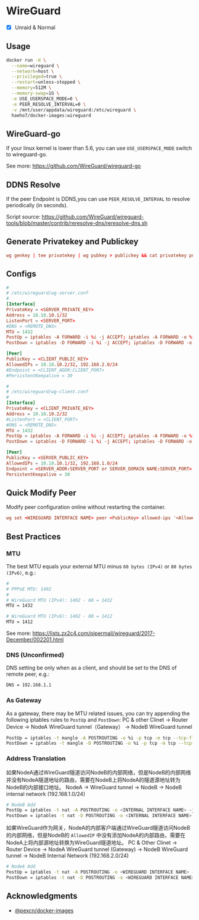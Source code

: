 # WireGuard

- [x] Unraid & Normal

## Usage

```sh
docker run -d \
  --name=wireguard \
  --network=host \
  --privileged=true \
  --restart=unless-stopped \
  --memory=512M \
  --memory-swap=1G \
  -e USE_USERSPACE_MODE=0 \
  -e PEER_RESOLVE_INTERVAL=0 \
  -v /mnt/user/appdata/wireguard:/etc/wireguard \
  haeho7/docker-images:wireguard
```

## WireGuard-go

If your linux kernel is lower than 5.6, you can use `USE_USERSPACE_MODE`  switch to wireguard-go.

See more: <https://github.com/WireGuard/wireguard-go>

## DDNS Resolve

If the peer Endpoint is DDNS,you can use `PEER_RESOLVE_INTERVAL` to resolve periodically (in seconds).

Script source: <https://github.com/WireGuard/wireguard-tools/blob/master/contrib/reresolve-dns/reresolve-dns.sh>

## Generate Privatekey and Publickey

```conf
wg genkey | tee privatekey | wg pubkey > publickey && cat privatekey publickey
```

## Configs

```conf
#
# /etc/wireguard/wg-server.conf
#
[Interface]
PrivateKey = <SERVER_PRIVATE_KEY>
Address = 10.10.10.1/32
ListenPort = <SERVER_PORT>
#DNS = <REMOTE_DNS>
MTU = 1432
PostUp = iptables -A FORWARD -i %i -j ACCEPT; iptables -A FORWARD -o %i -j ACCEPT
PostDown = iptables -D FORWARD -i %i -j ACCEPT; iptables -D FORWARD -o %i -j ACCEPT

[Peer]
PublicKey = <CLIENT_PUBLIC_KEY>
AllowedIPs = 10.10.10.2/32, 192.168.2.0/24
#Endpoint = <CLIENT_ADDR:CLIENT_PORT>
#PersistentKeepalive = 30

#
# /etc/wireguard/wg-client.conf
#
[Interface]
PrivateKey = <CLIENT_PRIVATE_KEY>
Address = 10.10.10.2/32
#ListenPort = <CLIENT_PORT>
#DNS = <REMOTE_DNS>
MTU = 1432
PostUp = iptables -A FORWARD -i %i -j ACCEPT; iptables -A FORWARD -o %i -j ACCEPT
PostDown = iptables -D FORWARD -i %i -j ACCEPT; iptables -D FORWARD -o %i -j ACCEPT

[Peer]
PublicKey = <SERVER_PUBLIC_KEY>
AllowedIPs = 10.10.10.1/32, 192.168.1.0/24
Endpoint = <SERVER_ADDR:SERVER_PORT or SERVER_DOMAIN NAME:SERVER_PORT>
PersistentKeepalive = 30
```

## Quick Modify Peer

Modify peer configuration online without restarting the container.

```conf
wg set <WIREGUARD INTERFACE NAME> peer <PublicKey> allowed-ips '<AllowedIPs>'
```

## Best Practices

### MTU

The best MTU equals your external MTU minus `60 bytes (IPv4)` or `80 bytes (IPv6)`, e.g.:

```sh
#
# PPPoE MTU: 1492
#
# WireGuard MTU (IPv4): 1492 - 60 = 1432
MTU = 1432

# WireGuard MTU (IPv6): 1492 - 80 = 1412
MTU = 1412
```

See more: <https://lists.zx2c4.com/pipermail/wireguard/2017-December/002201.html>

### DNS (Unconfirmed)

DNS setting be only when as a client, and should be set to the DNS of remote peer, e.g.:

```sh
DNS = 192.168.1.1
```

### As Gateway

As a gateway, there may be MTU related issues, you can try appending the following iptables rules to `PostUp` and `PostDown`:
PC & other Clinet -> Router Device -> NodeA WireGuard tunnel（Gateway） -> NodeB WireGuard tunnel

```sh
PostUp = iptables -t mangle -A POSTROUTING -o %i -p tcp -m tcp --tcp-flags SYN,RST SYN -j TCPMSS --clamp-mss-to-pmtu
PostDown = iptables -t mangle -D POSTROUTING -o %i -p tcp -m tcp --tcp-flags SYN,RST SYN -j TCPMSS --clamp-mss-to-pmtu
```

### Address Translation

如果NodeA通过WireGuard隧道访问NodeB的内部网络，但是NodeB的内部网络并没有NodeA隧道地址的路由，需要在NodeB上将NodeA的隧道源地址转为NodeB的内部接口地址。
NodeA -> WireGuard tunnel -> NodeB -> NodeB internal network (192.168.1.0/24)

```sh
# NodeB Add
PostUp = iptables -t nat -A POSTROUTING -o <INTERNAL INTERFACE NAME> -j SNAT --to-source 192.168.1.250
PostDown = iptables -t nat -D POSTROUTING -o <INTERNAL INTERFACE NAME> -j SNAT --to-source 192.168.1.250
```

如果WireGuard作为网关，NodeA的内部客户端通过WireGuard隧道访问NodeB的内部网络，但是NodeB的 `AllowedIP` 中没有添加NodeA的内部路由，需要在NodeA上将内部源地址转换为WireGuard隧道地址。
PC & Other Clinet -> Router Device -> NodeA WireGuard tunnel (Gateway) -> NodeB WireGuard tunnel -> NodeB Internal Network (192.168.2.0/24)

```sh
# NodeA Add
PostUp = iptables -t nat -A POSTROUTING -o <WIREGUARD INTERFACE NAME> -j SNAT --to-source 10.10.10.2
PostDown = iptables -t nat -D POSTROUTING -o <WIREGUARD INTERFACE NAME> -j SNAT --to-source 10.10.10.2
```

## Acknowledgments

- [@pexcn/docker-images](https://github.com/pexcn/docker-images/tree/master/net/wireguard)
